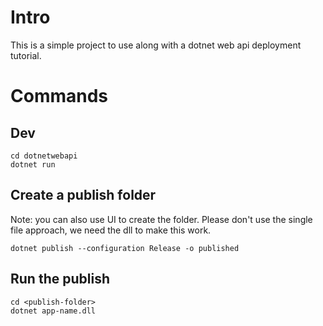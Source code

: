 ﻿# Intro

This is a simple project to use along with a dotnet web api deployment tutorial.

# Commands

## Dev

```shell
cd dotnetwebapi
dotnet run
```

## Create a publish folder

Note: you can also use UI to create the folder.
Please don't use the single file approach, we need the dll to make this work.

```shell
dotnet publish --configuration Release -o published
```

## Run the publish

```shell
cd <publish-folder>
dotnet app-name.dll
```
